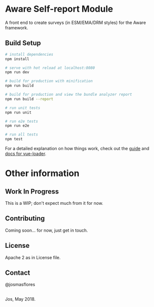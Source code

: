 # Aware Self-report Module

A front end to create surveys (in ESM/EMA/DRM styles) for the Aware framework.

## Build Setup

``` bash
# install dependencies
npm install

# serve with hot reload at localhost:8080
npm run dev

# build for production with minification
npm run build

# build for production and view the bundle analyzer report
npm run build --report

# run unit tests
npm run unit

# run e2e tests
npm run e2e

# run all tests
npm test
```

For a detailed explanation on how things work, check out the [guide](http://vuejs-templates.github.io/webpack/) and [docs for vue-loader](http://vuejs.github.io/vue-loader).

# Other information

## Work In Progress
This is a WIP; don't expect much from it for now.

## Contributing
Coming soon... for now, just get in touch.

## License
Apache 2 as in License file.

## Contact
@josmasflores

\
Jos, May 2018.
